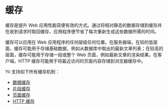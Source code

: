 缓存
=======

缓存是提升 Web 应用性能简便有效的方式。通过将相对静态的数据存储到缓存并在收到请求时取回缓存，应用程序便节省了每次重新生成这些数据所需的时间。

缓存可以应用在 Web 应用程序的任何层级任何位置。在服务器端，在较的低层面，缓存可能用于存储基础数据，例如从数据库中取出的最新文章列表；在较高的层面，缓存可能用于存储一段或整个 Web 页面，例如最新文章的渲染结果。在客户端，HTTP 缓存可能用于将最近访问的页面内容存储到浏览器缓存中。

Yii 支持如下所有缓存机制：

* [数据缓存](caching-data.md)
* [片段缓存](caching-fragment.md)
* [页面缓存](caching-page.md)
* [HTTP 缓存](caching-http.md)
